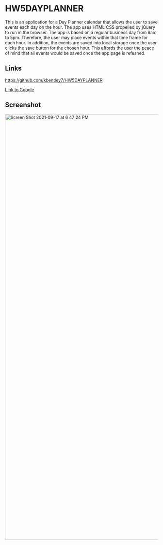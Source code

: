 # HW5DAYPLANNER
This is an application for a Day Planner calendar that allows the user to save events each day on the hour. The app uses HTML CSS propelled by jQuery to run in the browser. The app is based on a regular business day from 9am to 5pm. Therefore, the user may place events within that time frame for each hour. In addition, the events are saved into local storage once the user clicks the save button for the chosen hour. This affords the user the peace of mind that all events would be saved once the app page is refeshed.

## Links
https://github.com/kbentley7/HW5DAYPLANNER 

[Link to Google](https://kbentley7.github.io/HW5DAYPLANNER/)

## Screenshot
<img width="1397" alt="Screen Shot 2021-09-17 at 6 47 24 PM" src="https://user-images.githubusercontent.com/89366416/133861530-ee45e662-1b73-4461-b5ec-803c0a24b254.png">
